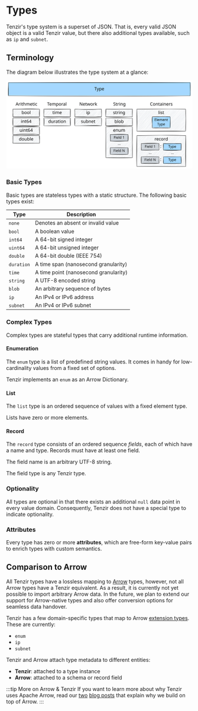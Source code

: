 # Types

Tenzir's type system is a superset of JSON. That is, every valid JSON object is
a valid Tenzir value, but there also additional types available, such as `ip`
and `subnet`.

## Terminology

The diagram below illustrates the type system at a glance:

![Type System](type-system.svg)

### Basic Types

Basic types are stateless types with a static structure. The following basic
types exist:

| Type       | Description
| ---------- | --------------------------------------
| `none`     | Denotes an absent or invalid value
| `bool`     | A boolean value
| `int64`    | A 64-bit signed integer
| `uint64`   | A 64-bit unsigned integer
| `double`   | A 64-bit double (IEEE 754)
| `duration` | A time span (nanosecond granularity)
| `time`     | A time point (nanosecond granularity)
| `string`   | A UTF-8 encoded string
| `blob`     | An arbitrary sequence of bytes
| `ip`       | An IPv4 or IPv6 address
| `subnet`   | An IPv4 or IPv6 subnet

### Complex Types

Complex types are stateful types that carry additional runtime information.

#### Enumeration

The `enum` type is a list of predefined string values. It comes in handy for
low-cardinality values from a fixed set of options.

Tenzir implements an `enum` as an Arrow Dictionary.

#### List

The `list` type is an ordered sequence of values with a fixed element type.

Lists have zero or more elements.

#### Record

The `record` type consists of an ordered sequence *fields*, each of which have a
name and type. Records must have at least one field.

The field name is an arbitrary UTF-8 string.

The field type is any Tenzir type.

### Optionality

All types are optional in that there exists an additional `null` data point in
every value domain. Consequently, Tenzir does not have a special type to
indicate optionality.

### Attributes

Every type has zero or more **attributes**, which are free-form key-value pairs
to enrich types with custom semantics.

## Comparison to Arrow

All Tenzir types have a lossless mapping to [Arrow](http://arrow.apache.org)
types, however, not all Arrow types have a Tenzir equivalent. As a result, it is
currently not yet possible to import arbitrary Arrow data. In the future, we
plan to extend our support for Arrow-native types and also offer conversion
options for seamless data handover.

Tenzir has a few domain-specific types that map to Arrow [extension
types][extension-types]. These are currently:

- `enum`
- `ip`
- `subnet`

[extension-types]: https://arrow.apache.org/docs/format/Columnar.html#extension-types

Tenzir and Arrow attach type metadata to different entities:

- **Tenzir**: attached to a type instance
- **Arrow**: attached to a schema or record field

:::tip More on Arrow & Tenzir
If you want to learn more about why Tenzir uses Apache Arrow, read our
[two](/blog/apache-arrow-as-platform-for-security-data-engineering) [blog
posts](/blog/parquet-and-feather-enabling-open-investigations) that explain why
we build on top of Arrow.
:::
